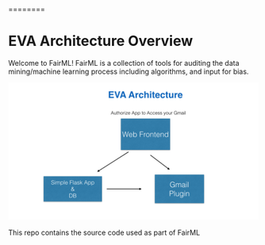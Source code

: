 ========

EVA Architecture Overview
=====================
Welcome to FairML! FairML is a collection of tools for auditing the data mining/machine learning process including algorithms, and input for bias. 

<img src="https://github.com/adebayoj/evatest/blob/master/architecture/initial_architecture.png" width="700">


This repo contains the source code used as part of FairML

